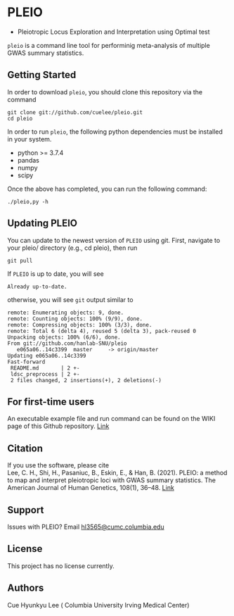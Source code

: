 # PLEIO 
- Pleiotropic Locus Exploration and Interpretation using Optimal test

`pleio` is a command line tool for performinig meta-analysis of multiple GWAS summary statistics. 

## Getting Started

In order to download `pleio`, you should clone this repository via the command
```
git clone git://github.com/cuelee/pleio.git
cd pleio
```

In order to run `pleio`, the following python dependencies must be installed in your system.

- python >= 3.7.4
- pandas
- numpy
- scipy


Once the above has completed, you can run the following command:

```
./pleio,py -h
```

## Updating PLEIO
You can update to the newest version of `PLEIO` using git. First, navigate to your pleio/ directory (e.g., cd pleio), then run
```
git pull
```
If `PLEIO` is up to date, you will see
```
Already up-to-date.
```
otherwise, you will see `git` output similar to 
```
remote: Enumerating objects: 9, done.
remote: Counting objects: 100% (9/9), done.
remote: Compressing objects: 100% (3/3), done.
remote: Total 6 (delta 4), reused 5 (delta 3), pack-reused 0
Unpacking objects: 100% (6/6), done.
From git://github.com/hanlab-SNU/pleio
   e065a06..14c3399  master     -> origin/master
Updating e065a06..14c3399
Fast-forward
 README.md       | 2 +-
 ldsc_preprocess | 2 +-
 2 files changed, 2 insertions(+), 2 deletions(-)
```
## For first-time users
An executable example file and run command can be found on the WIKI page of this Github repository. [Link](https://github.com/cuelee/pleio/wiki)

## Citation

If you use the software, please cite  
Lee, C. H., Shi, H., Pasaniuc, B., Eskin, E., & Han, B. (2021). PLEIO: a method to map and interpret pleiotropic loci with GWAS summary statistics. The American Journal of Human Genetics, 108(1), 36–48. [Link](https://doi.org/10.1016/j.ajhg.2020.11.017)

## Support

Issues with PLEIO? Email hl3565@cumc.columbia.edu

## License 

This project has no license currently.

## Authors

Cue Hyunkyu Lee ( Columbia University Irving Medical Center)
